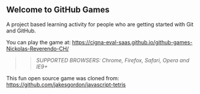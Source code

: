 ## Welcome to GitHub Games

A project based learning activity for people who are getting started with Git and GitHub.

You can play the game at: https://cigna-eval-saas.github.io/github-games-Nickolas-Reverendo-CH/

>> _*SUPPORTED BROWSERS*: Chrome, Firefox, Safari, Opera and IE9+_

This fun open source game was cloned from: https://github.com/jakesgordon/javascript-tetris

